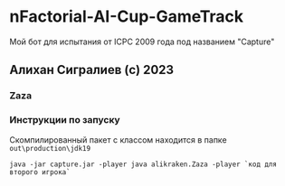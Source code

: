 # nFactorial-AI-Cup-GameTrack

Мой бот для испытания от ICPC 2009 года под названием "Capture"

## Алихан Сигралиев (c) 2023

### Zaza

### Инструкции по запуску

Скомпилированный пакет с классом находится в папке `out\production\jdk19`

```
java -jar capture.jar -player java alikraken.Zaza -player `код для второго игрока`
```

